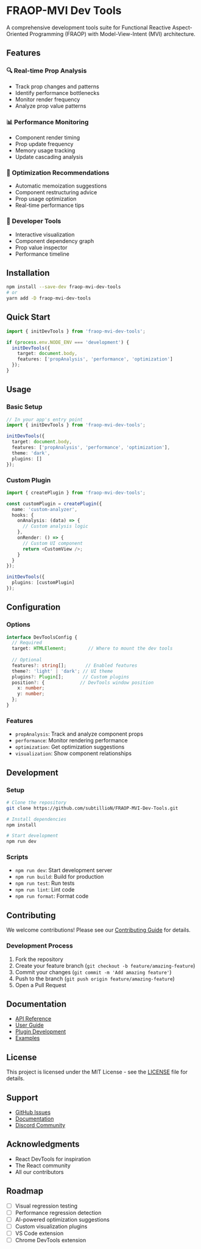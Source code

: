 # FRAOP-MVI Dev Tools

A comprehensive development tools suite for Functional Reactive Aspect-Oriented Programming (FRAOP) with Model-View-Intent (MVI) architecture.

## Features

### 🔍 Real-time Prop Analysis
- Track prop changes and patterns
- Identify performance bottlenecks
- Monitor render frequency
- Analyze prop value patterns

### 📊 Performance Monitoring
- Component render timing
- Prop update frequency
- Memory usage tracking
- Update cascading analysis

### 🎯 Optimization Recommendations
- Automatic memoization suggestions
- Component restructuring advice
- Prop usage optimization
- Real-time performance tips

### 🔧 Developer Tools
- Interactive visualization
- Component dependency graph
- Prop value inspector
- Performance timeline

## Installation

```bash
npm install --save-dev fraop-mvi-dev-tools
# or
yarn add -D fraop-mvi-dev-tools
```

## Quick Start

```typescript
import { initDevTools } from 'fraop-mvi-dev-tools';

if (process.env.NODE_ENV === 'development') {
  initDevTools({
    target: document.body,
    features: ['propAnalysis', 'performance', 'optimization']
  });
}
```

## Usage

### Basic Setup

```typescript
// In your app's entry point
import { initDevTools } from 'fraop-mvi-dev-tools';

initDevTools({
  target: document.body,
  features: ['propAnalysis', 'performance', 'optimization'],
  theme: 'dark',
  plugins: []
});
```

### Custom Plugin

```typescript
import { createPlugin } from 'fraop-mvi-dev-tools';

const customPlugin = createPlugin({
  name: 'custom-analyzer',
  hooks: {
    onAnalysis: (data) => {
      // Custom analysis logic
    },
    onRender: () => {
      // Custom UI component
      return <CustomView />;
    }
  }
});

initDevTools({
  plugins: [customPlugin]
});
```

## Configuration

### Options

```typescript
interface DevToolsConfig {
  // Required
  target: HTMLElement;        // Where to mount the dev tools
  
  // Optional
  features?: string[];       // Enabled features
  theme?: 'light' | 'dark'; // UI theme
  plugins?: Plugin[];       // Custom plugins
  position?: {             // DevTools window position
    x: number;
    y: number;
  };
}
```

### Features
- `propAnalysis`: Track and analyze component props
- `performance`: Monitor rendering performance
- `optimization`: Get optimization suggestions
- `visualization`: Show component relationships

## Development

### Setup

```bash
# Clone the repository
git clone https://github.com/subtillioN/FRAOP-MVI-Dev-Tools.git

# Install dependencies
npm install

# Start development
npm run dev
```

### Scripts

- `npm run dev`: Start development server
- `npm run build`: Build for production
- `npm run test`: Run tests
- `npm run lint`: Lint code
- `npm run format`: Format code

## Contributing

We welcome contributions! Please see our [Contributing Guide](CONTRIBUTING.md) for details.

### Development Process

1. Fork the repository
2. Create your feature branch (`git checkout -b feature/amazing-feature`)
3. Commit your changes (`git commit -m 'Add amazing feature'`)
4. Push to the branch (`git push origin feature/amazing-feature`)
5. Open a Pull Request

## Documentation

- [API Reference](docs/api/README.md)
- [User Guide](docs/guides/README.md)
- [Plugin Development](docs/plugins/README.md)
- [Examples](docs/examples/README.md)

## License

This project is licensed under the MIT License - see the [LICENSE](LICENSE) file for details.

## Support

- [GitHub Issues](https://github.com/subtillioN/FRAOP-MVI-Dev-Tools/issues)
- [Documentation](https://fraop-mvi-dev-tools.dev)
- [Discord Community](https://discord.gg/fraop-mvi)

## Acknowledgments

- React DevTools for inspiration
- The React community
- All our contributors

## Roadmap

- [ ] Visual regression testing
- [ ] Performance regression detection
- [ ] AI-powered optimization suggestions
- [ ] Custom visualization plugins
- [ ] VS Code extension
- [ ] Chrome DevTools extension 